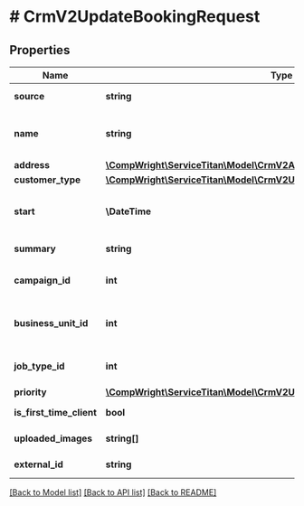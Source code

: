 # # CrmV2UpdateBookingRequest

## Properties

Name | Type | Description | Notes
------------ | ------------- | ------------- | -------------
**source** | **string** | Source of the booking | [optional]
**name** | **string** | Name of the booking&#39;s customer | [optional]
**address** | [**\CompWright\ServiceTitan\Model\CrmV2AddressPatchModel**](CrmV2AddressPatchModel.md) |  | [optional]
**customer_type** | [**\CompWright\ServiceTitan\Model\CrmV2UpdateBookingRequestCustomerType**](CrmV2UpdateBookingRequestCustomerType.md) |  | [optional]
**start** | **\DateTime** | Booking&#39;s start date time, in UTC | [optional]
**summary** | **string** | Booking summary | [optional]
**campaign_id** | **int** | ID of the booking&#39;s campaign | [optional]
**business_unit_id** | **int** | ID of the booking&#39;s business unit | [optional]
**job_type_id** | **int** | ID of the booking&#39;s job type | [optional]
**priority** | [**\CompWright\ServiceTitan\Model\CrmV2UpdateBookingRequestPriority**](CrmV2UpdateBookingRequestPriority.md) |  | [optional]
**is_first_time_client** | **bool** | True if first time client | [optional]
**uploaded_images** | **string[]** | Uploaded images | [optional]
**external_id** | **string** | External ID of booking | [optional]

[[Back to Model list]](../../README.md#models) [[Back to API list]](../../README.md#endpoints) [[Back to README]](../../README.md)
